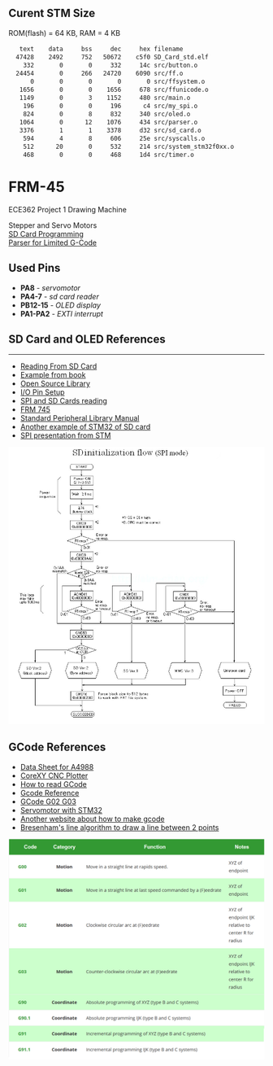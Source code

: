 ## Curent STM Size
ROM(flash) = 64 KB, RAM = 4 KB
```
   text	   data	    bss	    dec	    hex	filename
  47428	   2492	    752	  50672	   c5f0	SD_Card_std.elf
    332	      0	      0	    332	    14c	src/button.o
  24454	      0	    266	  24720	   6090	src/ff.o
      0	      0	      0	      0	      0	src/ffsystem.o
   1656	      0	      0	   1656	    678	src/ffunicode.o
   1149	      0	      3	   1152	    480	src/main.o
    196	      0	      0	    196	     c4	src/my_spi.o
    824	      0	      8	    832	    340	src/oled.o
   1064	      0	     12	   1076	    434	src/parser.o
   3376	      1	      1	   3378	    d32	src/sd_card.o
    594	      4	      8	    606	    25e	src/syscalls.o
    512	     20	      0	    532	    214	src/system_stm32f0xx.o
    468	      0	      0	    468	    1d4	src/timer.o
```




# FRM-45
ECE362 Project 1 Drawing Machine  

Stepper and Servo Motors  
[SD Card Programming](https://github.com/Andrew-Gan/frm-45/tree/master/SD_Card_std)  
[Parser for Limited G-Code](https://github.com/Andrew-Gan/frm-45/tree/master/Parser)  

## Used Pins
* **PA8** - _servomotor_  
* **PA4-7** - _sd card reader_
* **PB12-15**  - _OLED display_
* **PA1-PA2**  - _EXTI interrupt_
  
## SD Card and OLED References
---
- [Reading From SD Card](http://shukra.cedt.iisc.ernet.in/edwiki/Reading_and_writing_to_a_file_on_sd_card_using_stm32_discovery_kit)
- [Example from book](https://docs.google.com/file/d/0B8buOhyZhvwZRU9XWHBpYUYyUnc/edit)
- [Open Source Library](http://elm-chan.org/fsw/ff/00index_e.html)
- [I/O Pin Setup](https://sites.google.com/site/embeddedfun01/fat-filesystem-on-sd-card)
- [SPI and SD Cards reading](http://www.dejazzer.com/ee379/lecture_notes/lec12_sd_card.pdf)
- [FRM 745](https://engineering.purdue.edu/ece362/refs/STM32F0x1_Family_Reference.pdf#%5B%7B%22num%22%3A6629%2C%22gen%22%3A0%7D%2C%7B%22name%22%3A%22XYZ%22%7D%2C67%2C226%2Cnull%5D)
- [Standard Peripheral Library Manual](https://www.st.com/content/ccc/resource/technical/document/user_manual/59/2d/ab/ad/f8/29/49/d6/DM00023896.pdf/files/DM00023896.pdf/jcr:content/translations/en.DM00023896.pdf)
- [Another example of STM32 of SD card](https://stm32f4-discovery.net/2014/07/library-21-read-sd-card-fatfs-stm32f4xx-devices/)
- [SPI presentation from STM](https://www.st.com/content/ccc/resource/training/technical/product_training/group0/3e/ee/cd/b7/84/4b/45/ee/STM32F7_Peripheral_SPI/files/STM32F7_Peripheral_SPI.pdf/_jcr_content/translations/en.STM32F7_Peripheral_SPI.pdf)

![SD_init](Sdinit.jpg)
  
## GCode References
* [Data Sheet for A4988](https://www.digchip.com/datasheets/parts/datasheet/029/A4988-pdf.php)
* [CoreXY CNC Plotter](https://www.instructables.com/id/CoreXY-CNC-Plotter/?fbclid=IwAR0pwp5_IWx3ZKXX_-JnrqQA2Jc5w_0K_mVkKk8bpvbu7aeOSSTUAUPy2AY) 
* [How to read GCode](https://makezine.com/2016/10/24/get-to-know-your-cnc-how-to-read-g-code/?fbclid=IwAR3-w1awEFc9UalxPZxf2Twn3zoppbnQXDNl3gHNShbNhc7IxlubZtNi5JA)
* [Gcode Reference](https://www.cnccookbook.com/g-code-m-code-reference-list-cnc-mills/)
* [GCode G02 G03](https://www.cnccookbook.com/cnc-g-code-arc-circle-g02-g03/)  
* [Servomotor with STM32](https://controllerstech.com/servo-motor-with-stm32/)  
* [Another website about how to make gcode](https://www.marginallyclever.com/2013/08/how-to-build-an-2-axis-arduino-cnc-gcode-interpreter/?fbclid=IwAR2Cuwl6wh2F5Wqw8JK4fef5dCa7CKCwGwoWh0Y8hn-iv6d_DvxPZTSHs24)
* [Bresenham's line algorithm to draw a line between 2 points](https://en.wikipedia.org/wiki/Bresenham%27s_line_algorithm)

![G-Code](Parser/g-code.png)

